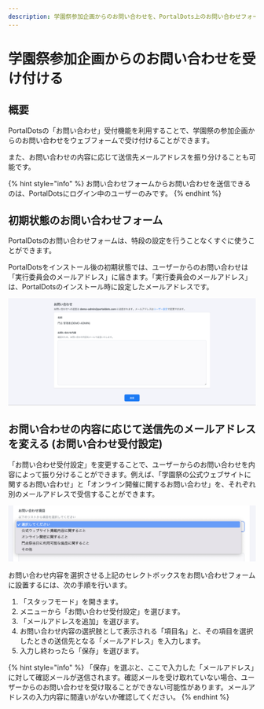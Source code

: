 ```yaml
---
description: 学園祭参加企画からのお問い合わせを、PortalDots上のお問い合わせフォームで受け付けることができます。
---
```


# 学園祭参加企画からのお問い合わせを受け付ける

## 概要

PortalDotsの「お問い合わせ」受付機能を利用することで、学園祭の参加企画からのお問い合わせをウェブフォームで受け付けることができます。

また、お問い合わせの内容に応じて送信先メールアドレスを振り分けることも可能です。

{% hint style="info" %}
お問い合わせフォームからお問い合わせを送信できるのは、PortalDotsにログイン中のユーザーのみです。
{% endhint %}

## 初期状態のお問い合わせフォーム

PortalDotsのお問い合わせフォームは、特段の設定を行うことなくすぐに使うことができます。

PortalDotsをインストール後の初期状態では、ユーザーからのお問い合わせは「実行委員会のメールアドレス」に届きます。「実行委員会のメールアドレス」は、PortalDotsのインストール時に設定したメールアドレスです。

![初期状態のお問い合せフォーム](../.gitbook/assets/contact-form-default.png)

## お問い合わせの内容に応じて送信先のメールアドレスを変える (お問い合わせ受付設定)

「お問い合わせ受付設定」を変更することで、ユーザーからのお問い合わせを内容によって振り分けることができます。例えば、「学園祭の公式ウェブサイトに関するお問い合わせ」と「オンライン開催に関するお問い合わせ」を、それぞれ別のメールアドレスで受信することができます。

![お問い合わせ内容の選択](../.gitbook/assets/contact-categories-selectbox.png)

お問い合わせ内容を選択させる上記のセレクトボックスをお問い合わせフォームに設置するには、次の手順を行います。

1. 「スタッフモード」を開きます。
2. メニューから「お問い合わせ受付設定」を選びます。
3. 「メールアドレスを追加」を選びます。
4. お問い合わせ内容の選択肢として表示される「項目名」と、その項目を選択したときの送信先となる「メールアドレス」を入力します。
5. 入力し終わったら「保存」を選びます。

{% hint style="info" %}
「保存」を選ぶと、ここで入力した「メールアドレス」に対して確認メールが送信されます。確認メールを受け取れていない場合、ユーザーからのお問い合わせを受け取ることができない可能性があります。メールアドレスの入力内容に間違いがないか確認してください。
{% endhint %}
